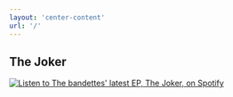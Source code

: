 ```yaml
---
layout: 'center-content'
url: '/'
---
```


## The Joker

[![Listen to The bandettes' latest EP, The Joker, on Spotify](/images/joker_cd.png)](https://play.spotify.com/album/6cpjqCtgALzGm3JvN38sHQ)
